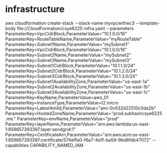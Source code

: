 # infrastructure

aws cloudformation create-stack --stack-name myvpcwithec3 --template-body file://CloudFormation/csye6225-infra.yaml --parameters ParameterKey=VpcCidrBlock,ParameterValue="10.1.0.0/16" ParameterKey=RouteTableName,ParameterValue="myRouteTable" ParameterKey=Subnet1Name,ParameterValue="mySubnet1" ParameterKey=VpcCidrBlock,ParameterValue="10.1.0.0/16" ParameterKey=Subnet2Name,ParameterValue="mySubnet2" ParameterKey=Subnet3Name,ParameterValue="mySubnet3" ParameterKey=Subnet1CidrBlock,ParameterValue="10.1.1.0/24" ParameterKey=Subnet2CidrBlock,ParameterValue="10.1.2.0/24" ParameterKey=Subnet3CidrBlock,ParameterValue="10.1.3.0/24" ParameterKey=Subnet1AvailabilityZone,ParameterValue="us-east-1a" ParameterKey=Subnet2AvailabilityZone,ParameterValue="us-east-1b" ParameterKey=Subnet3AvailabilityZone,ParameterValue="us-east-1c" ParameterKey=KeyName,ParameterValue=aws_01 ParameterKey=InstanceType,ParameterValue=t2.micro ParameterKey=LatestAmiId,ParameterValue="ami-0c632d22510c0da2b" ParameterKey=HostedZoneName,ParameterValue="prod.subhashcsye6225.me." ParameterKey=envName,ParameterValue="prod" ParameterKey=layerName,ParameterValue="arn:aws:lambda:us-east-1:859657393397:layer:sendgrid:1" ParameterKey=CertificateArn,ParameterValue="arn:aws:acm:us-east-1:859657393397:certificate/574effa0-f6a7-4e1f-ba59-9bd6fdb47072" --capabilities CAPABILITY_NAMED_IAM